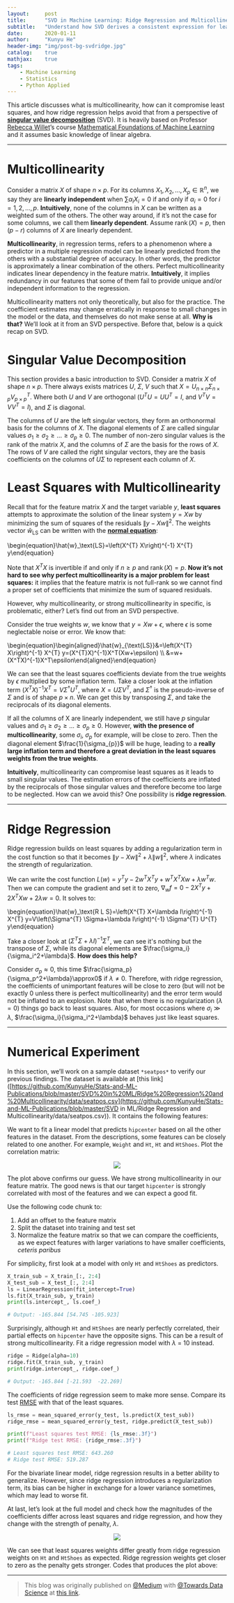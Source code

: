 ```yaml
---
layout:     post
title:      "SVD in Machine Learning: Ridge Regression and Multicollinearity"
subtitle:   "Understand how SVD derives a consistent expression for least-square weights"
date:       2020-01-11
author:     "Kunyu He"
header-img: "img/post-bg-svdridge.jpg"
catalog:    true
mathjax:    true
tags:
    - Machine Learning
    - Statistics
    - Python Applied
---
```


This article discusses what is multicollinearity, how can it compromise least squares, and how ridge regression helps avoid that from a perspective of [**singular value decomposition**](https://www.wikiwand.com/en/Singular_value_decomposition) (SVD). It is heavily based on Professor [Rebecca Willet](https://voices.uchicago.edu/willett/)’s course [Mathematical Foundations of Machine Learning](https://voices.uchicago.edu/willett/teaching/fall-2019-mathematical-foundations-of-machine-learning/) and it assumes basic knowledge of linear algebra.

---

# Multicollinearity

Consider a matrix $X$ of shape $n × p$. For its columns $X_1, X_2, \dots, X_p \in \mathbb{ℝ}^n$, we say they are **linearly independent** when $\sum{\alpha_iX_i} = 0$ if and only if $\alpha_i = 0$ for $i = 1, 2, \dots, p$. **Intuitively**, none of the columns in $X$ can be written as a weighted sum of the others. The other way around, if it’s not the case for some columns, we call them **linearly dependent**. Assume $\operatorname{rank}(X)=p$, then $(p-r)$ columns of *X* are linearly dependent.

**Multicollinearity**, in regression terms, refers to a phenomenon where a predictor in a multiple regression model can be linearly predicted from the others with a substantial degree of accuracy. In other words, the predictor is approximately a linear combination of the others. Perfect multicollinearity indicates linear dependency in the feature matrix. **Intuitively**, it implies redundancy in our features that some of them fail to provide unique and/or independent information to the regression.

Multicollinearity matters not only theoretically, but also for the practice. The coefficient estimates may change erratically in response to small changes in the model or the data, and themselves do not make sense at all. **Why is that?** We’ll look at it from an SVD perspective. Before that, below is a quick recap on SVD.

# Singular Value Decomposition

This section provides a basic introduction to SVD. Consider a matrix $X$ of shape $n \times p$. There always exists matrices $U$, $\Sigma$, $V$ such that $X=U_{n \times n} \Sigma_{n \times p} V_{p \times p}^{T}$. Where both $U$ and $V$ are orthogonal ($U^{T} U=U U^{T}=I$, and $V^{T} V=V V^{T}=I$), and $Σ$ is diagonal.

The columns of $U$ are the left singular vectors, they form an orthonormal basis for the columns of $X$. The diagonal elements of $Σ$ are called singular values $\sigma_{1} \geq \sigma_{2} \geq \ldots \geq \sigma_{p} \ge 0$. The number of non-zero singular values is the rank of the matrix $X$, and the columns of *Σ* are the basis for the rows of $X$. The rows of $V$ are called the right singular vectors, they are the basis coefficients on the columns of $UΣ$ to represent each column of $X$.

# Least Squares with Multicollinearity

Recall that for the feature matrix $X$ and the target variable $y$, **least squares** attempts to approximate the solution of the linear system $y=Xw$ by minimizing the sum of squares of the residuals $\|y-X w\|^{2}$. The weights vector $\hat{w}_\text{LS}$ can be written with the [**normal equation**](http://mlwiki.org/index.php/Normal_Equation#Normal_Equation):

\begin{equation}\hat{w}_\text{LS}=\left(X^{T} X\right)^{-1} X^{T} y\end{equation}

Note that $X^TX$ is invertible if and only if $n\ge p$ and $\operatorname{rank}(X)=p$. **Now it’s not hard to see why perfect multicollinearity is a major problem for least squares:** it implies that the feature matrix is not full-rank so we cannot find a proper set of coefficients that minimize the sum of squared residuals.

However, why multicollinearity, or strong multicollinearity in specific, is problematic, either? Let’s find out from an SVD perspective.

Consider the true weights $w$, we know that $y = Xw + \epsilon$, where $\epsilon$ is some neglectable noise or error. We know that:

\begin{equation}\begin{aligned}\hat{w}_{\text{LS}}&=\left(X^{T} X\right)^{-1} X^{T} y=(X^{T}X)^{-1}X^T(Xw+\epsilon) \\\ &=w+(X^TX)^{-1}X^T\epsilon\end{aligned}\end{equation}

We can see that the least squares coefficients deviate from the true weights by $\epsilon$ multiplied by some inflation term. Take a closer look at the inflation term $(X^TX)^{-1}X^T=V\Sigma^\dagger U^T$, where $X=U\Sigma V^T$, and $\Sigma^\dagger$ is the pseudo-inverse of $\Sigma$ and is of shape $p \times n$. We can get this by transposing $\Sigma$, and take the reciprocals of its diagonal elements.

If all the columns of X are linearly independent, we still have $p$ singular values and $\sigma_{1} \geq \sigma_{2} \geq \ldots \geq \sigma_{p} \ge 0$. However, **with the presence of multicollinearity**, some $\sigma_{i}$, $\sigma_{p}$ for example, will be close to zero. Then the diagonal element $\frac{1}{\sigma_{p}}$ will be huge, leading to a **really large inflation term and therefore a great deviation in the least squares weights from the true weights**.

**Intuitively**, multicollinearity can compromise least squares as it leads to small singular values. The estimation errors of the coefficients are inflated by the reciprocals of those singular values and therefore become too large to be neglected. How can we avoid this? One possibility is **ridge regression**.

---

# Ridge Regression

Ridge regression builds on least squares by adding a regularization term in the cost function so that it becomes $\|y-X w\|^{2}+\lambda\|w\|^{2}$, where $\lambda$ indicates the strength of regularization.

We can write the cost function $L(w) = y^{T} y-2 w^{T} X^{T} y+w^{T} X^{T} X w+\lambda w^{T} w$. Then we can compute the gradient and set it to zero, $\nabla_{w} f=0-2 X^{T} y+2 X^{T} X w+2 \lambda w=0$. It solves to:

\begin{equation}\hat{w}_\text{R L S}=\left(X^{T} X+\lambda I\right)^{-1} X^{T} y=V\left(\Sigma^{T} \Sigma+\lambda I\right)^{-1} \Sigma^{T} U^{T} y\end{equation}

Take a closer look at $\left(\Sigma^{T} \Sigma+\lambda I\right)^{-1} \Sigma^{T}$, we can see it's nothing but the transpose of $\Sigma$, while its diagonal elements are $\frac{\sigma_i}{\sigma_i^2+\lambda}$. **How does this help?**

Consider $σ_p \approx 0$, this time $\frac{\sigma_p}{\sigma_p^2+\lambda}\approx0$ if $λ \ne 0$. Therefore, with ridge regression, the coefficients of unimportant features will be close to zero (but will not be exactly 0 unless there is perfect multicollinearity) and the error term would not be inflated to an explosion. Note that when there is no regularization ($λ = 0$) things go back to least squares. Also, for most occasions where $σ_i \gg \lambda$, $\frac{\sigma_i}{\sigma_i^2+\lambda}$ behaves just like least squares.

---

# Numerical Experiment

In this section, we’ll work on a sample dataset `*seatpos*` to verify our previous findings. The dataset is available at [this link]([https://github.com/KunyuHe/Stats-and-ML-Publications/blob/master/SVD%20in%20ML/Ridge%20Regression%20and%20Multicollinearity/data/seatpos.csv](https://github.com/KunyuHe/Stats-and-ML-Publications/blob/master/SVD in ML/Ridge Regression and Multicollinearity/data/seatpos.csv)). It contains the following features:

<script src="https://gist.github.com/KunyuHe/4bffcff3ae7db93ecbefdb5d3a141e82.js"></script>

We want to fit a linear model that predicts `hipcenter` based on all the other features in the dataset. From the descriptions, some features can be closely related to one another. For example, `Weight` and `Ht`, `Ht` and `HtShoes`. Plot the correlation matrix:

<div style="text-align:center"><img src="/img/in-post/svdridge-1.png" /></div>

The plot above confirms our guess. We have strong multicollinearity in our feature matrix. The good news is that our target `hipcenter` is strongly correlated with most of the features and we can expect a good fit.

Use the following code chunk to:

1. Add an offset to the feature matrix
2. Split the dataset into training and test set
3. Normalize the feature matrix so that we can compare the coefficients, as we expect features with larger variations to have smaller coefficients, *ceteris paribus*

<script src="https://gist.github.com/KunyuHe/89796756390fc2bd0d76a49fef3ac340.js"></script>

For simplicity, first look at a model with only `Ht` and `HtShoes` as predictors.

```python
X_train_sub = X_train_[:, 2:4]
X_test_sub = X_test_[:, 2:4]
ls = LinearRegression(fit_intercept=True)
ls.fit(X_train_sub, y_train)
print(ls.intercept_, ls.coef_)

# Output: -165.844 [54.745 -105.923]
```

Surprisingly, although `Ht` and `HtShoes` are nearly perfectly correlated, their partial effects on `hipcenter` have the opposite signs. This can be a result of strong multicollinearity. Fit a ridge regression model with *λ* = 10 instead.

```python
ridge = Ridge(alpha=10)
ridge.fit(X_train_sub, y_train)
print(ridge.intercept_, ridge.coef_)

# Output: -165.844 [-21.593  -22.269]
```

The coefficients of ridge regression seem to make more sense. Compare its test [RMSE](https://www.wikiwand.com/en/Root-mean-square_deviation) with that of the least squares.

```python
ls_rmse = mean_squared_error(y_test, ls.predict(X_test_sub))
ridge_rmse = mean_squared_error(y_test, ridge.predict(X_test_sub))

print(f"Least squares test RMSE: {ls_rmse:.3f}")
print(f"Ridge test RMSE: {ridge_rmse:.3f}")

# Least squares test RMSE: 643.260
# Ridge test RMSE: 519.287
```

For the bivariate linear model, ridge regression results in a better ability to generalize. However, since ridge regression introduces a regularization term, its bias can be higher in exchange for a lower variance sometimes, which may lead to worse fit.

At last, let’s look at the full model and check how the magnitudes of the coefficients differ across least squares and ridge regression, and how they change with the strength of penalty, $\lambda$.

<div style="text-align:center"><img src="/img/in-post/svdridge-2.png" /></div>

We can see that least squares weights differ greatly from ridge regression weights on `Ht` and `HtShoes` as expected. Ridge regression weights get closer to zero as the penalty gets stronger. Codes that produces the plot above:

<script src="https://gist.github.com/KunyuHe/404317f8757ac3471e5a0a72627e1b92.js"></script>

---

> This blog was originally published on [@Medium](https://medium.com/) with [@Towards Data Science](https://towardsdatascience.com/) at [this link](https://towardsdatascience.com/ridge-regression-and-multicollinearity-d8a3e06efce8).